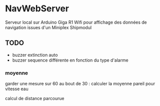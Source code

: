 # NavWebServer
Serveur local sur Arduino Giga R1 Wifi pour affichage des données de navigation issues d'un Miniplex Shipmodul



## TODO

- buzzer extinction auto 
- buzzer sequence différente en fonction du type d'alarme


### moyenne

garder une mesure sur 60
au bout de 30 : calculer la moyenne
pareil pour vitesse eau




calcul de distance parcourue

